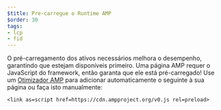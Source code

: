 ```yaml
---
$title: Pre-carregue o Runtime AMP
$order: 30
tags:
- lcp
- fid
---
```


O pré-carregamento dos ativos necessários melhora o desempenho, garantindo que estejam disponíveis primeiro. Uma página AMP requer o JavaScript do framework, então garanta que ele está pré-carregado! Use um [Otimizador AMP](https://amp.dev/documentation/guides-and-tutorials/optimize-and-measure/amp-optimizer-guide/) para adicionar automaticamente o seguinte à sua página ou faça isto manualmente:

```
<link as=script href=https://cdn.ampproject.org/v0.js rel=preload>
```
